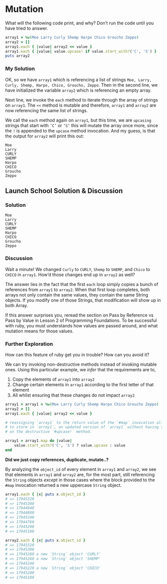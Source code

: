 # Mutation
What will the following code print, and why? Don’t run the code until you have tried to answer.

```rb 
array1 = %w(Moe Larry Curly Shemp Harpo Chico Groucho Zeppo)
array2 = []
array1.each { |value| array2 << value }
array1.each { |value| value.upcase! if value.start_with?('C', 'S') }
puts array2
```

### My Solution

OK, so we have `array1` which is referencing a list of strings `Moe, Larry, Curly, Shemp, Harpo, Chico, Groucho, Zeppo`. Then in the second line, we have initialized the variable `array2` which is referencing an empty array.

Next line, we invoke the `each` method to iterate through the array of strings on `array1`. The `<<` method is mutable and therefore, `array1` and `array2` are now referencing the same list of strings.

We call the `each` method again on `array1`, but this time, we are `upcasing` strings that start with `’C’` or `’S’` this will mutate the array once more, since the `!` is appended to the `upcase` method invocation. And my guess, is that the output for `array2` will print this out:

```
Moe
Larry
CURLY
SHEMP
Harpo
CHICO
Groucho
Zeppo
```


## Launch School Solution & Discussion

### Solution

```
Moe
Larry
CURLY
SHEMP
Harpo
CHICO
Groucho
Zeppo
```

### Discussion

Wait a minute! We changed `Curly` to `CURLY`, `Shemp` to `SHEMP`, and `Chico` to `CHICO` in `array1`. How’d those changes end up in `array2` as well?

The answer lies in the fact that the first `each` loop simply copies a bunch of references from `array1`  to  `array2`. When that first loop completes, both arrays not only contain the same values, they contain the same String objects. If you modify one of those Strings, that modification will show up in both Array.

If this answer surprises you, reread the section on Pass by Reference vs Pass by Value in Lesson 2 of Programming Foundations. To be successful with ruby, you must understands how values are passed around, and what mutation means for those values.

### Further Exploration

How can this feature of ruby get you in trouble? How can you avoid it?

We can try invoking non-destructive methods instead of invoking mutable ones. Using this particular example, we *infer* that the requirements are to,

1. Copy the elements of `array1` into `array2`
2. Change certain elements in `array1` according to the first letter of that element
3. All whilst ensuring that these changes do not impact `array2`

```rb 
array1 = array1 = %w(Moe Larry Curly Shemp Harpo Chico Groucho Zeppo)
array2 = []
array1.each { |value| array2 << value }

# reassigning `array1` to the return value of the `#map` invocation allows us
# to store in `array1`, an updated version of `array1` without having to rely
# on the destructive `#upcase!` method.

array1 = array1.map do |value|
	value.start_with?('C', 'S') ? value.upcase : value
end
```


**Did we just copy references, duplicate, mutate..?**

By analyzing the `object_id` of every element in `array1` and `array2`, we see that elements in `array1` and `array2` are, for the most part, still referencing the `String` objects *except* in those cases where the block provided to the `#map` invocation returned a new uppercase `String` object.

```rb 
array1.each { |x| puts x.object_id }
# => 17945320
# => 17945300
# => 17944940
# => 17944880
# => 17945240
# => 17944760
# => 17945200
# => 17945180

array2.each { |x| puts x.object_id }
# => 17945320
# => 17945300
# => 17945280 a new `String` object 'CURLY'
# => 17945260 a new `String` object 'SHEMP'
# => 17945240 
# => 17945220 a new `String` object 'CHICO'
# => 17945200
# => 17945180
```